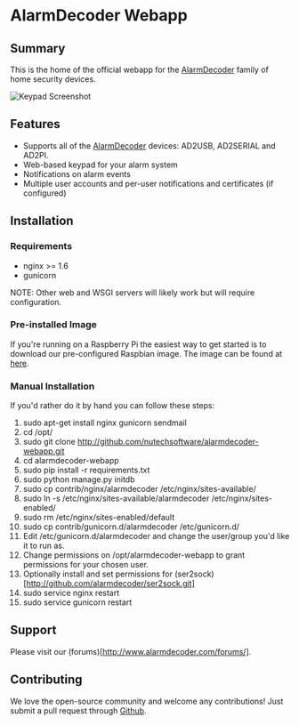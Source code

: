 # AlarmDecoder Webapp

## Summary

This is the home of the official webapp for the [AlarmDecoder](http://www.alarmdecoder.com) family of home security devices.

![Keypad Screenshot](http://github.com/nutechsoftware/alarmdecoder-webapp/raw/master/screenshot.png "Keypad Screenshot")

## Features

- Supports all of the [AlarmDecoder](http://www.alarmdecoder.com) devices: AD2USB, AD2SERIAL and AD2PI.
- Web-based keypad for your alarm system
- Notifications on alarm events
- Multiple user accounts and per-user notifications and certificates (if configured)

## Installation

### Requirements

- nginx >= 1.6
- gunicorn

NOTE: Other web and WSGI servers will likely work but will require configuration.

### Pre-installed Image

If you're running on a Raspberry Pi the easiest way to get started is to download our pre-configured Raspbian image.  The image can be found at [here](http://www.alarmdecoder.com/wiki/index.php/Raspberry_Pi).

### Manual Installation

If you'd rather do it by hand you can follow these steps:

1. sudo apt-get install nginx gunicorn sendmail
2. cd /opt/
3. sudo git clone http://github.com/nutechsoftware/alarmdecoder-webapp.git
5. cd alarmdecoder-webapp
6. sudo pip install -r requirements.txt
7. sudo python manage.py initdb
8. sudo cp contrib/nginx/alarmdecoder /etc/nginx/sites-available/
9. sudo ln -s /etc/nginx/sites-available/alarmdecoder /etc/nginx/sites-enabled/
10. sudo rm /etc/nginx/sites-enabled/default
11. sudo cp contrib/gunicorn.d/alarmdecoder /etc/gunicorn.d/
12. Edit /etc/gunicorn.d/alarmdecoder and change the user/group you'd like it to run as.
13. Change permissions on /opt/alarmdecoder-webapp to grant permissions for your chosen user.
14. Optionally install and set permissions for (ser2sock)[http://github.com/alarmdecoder/ser2sock.git]
15. sudo service nginx restart
16. sudo service gunicorn restart

## Support

Please visit our (forums)[http://www.alarmdecoder.com/forums/].

## Contributing

We love the open-source community and welcome any contributions!  Just submit a pull request through [Github](http://github.com).
